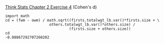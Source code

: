 [Think Stats Chapter 2 Exercise 4](http://greenteapress.com/thinkstats2/html/thinkstats2003.html#toc24) (Cohen's d)

```
import math
cd = (fwm - owm) / math.sqrt((firsts.totalwgt_lb.var()*firsts.size + \
                    others.totalwgt_lb.var()*others.size) / 
                             (firsts.size + others.size))
cd
-0.08867292707260202
```
